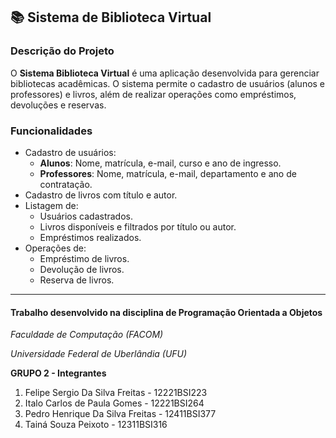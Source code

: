## 📚 Sistema de Biblioteca Virtual

### Descrição do Projeto

O **Sistema Biblioteca Virtual** é uma aplicação desenvolvida para gerenciar bibliotecas acadêmicas. O sistema permite o cadastro de usuários (alunos e professores) e livros, além de realizar operações como empréstimos, devoluções e reservas.

### Funcionalidades

- Cadastro de usuários:
    - **Alunos**: Nome, matrícula, e-mail, curso e ano de ingresso.
    - **Professores**: Nome, matrícula, e-mail, departamento e ano de contratação.
- Cadastro de livros com título e autor.
- Listagem de:
    - Usuários cadastrados.
    - Livros disponíveis e filtrados por título ou autor.
    - Empréstimos realizados.
- Operações de:
    - Empréstimo de livros.
    - Devolução de livros.
    - Reserva de livros.

---
#### Trabalho desenvolvido na disciplina de Programação Orientada a Objetos

_Faculdade de Computação (FACOM)_

_Universidade Federal de Uberlândia (UFU)_

**GRUPO 2 - Integrantes**
1. Felipe Sergio Da Silva Freitas - 12221BSI223
2. Italo Carlos de Paula Gomes - 12221BSI264
3. Pedro Henrique Da Silva Freitas - 12411BSI377
4. Tainá Souza Peixoto - 12311BSI316
